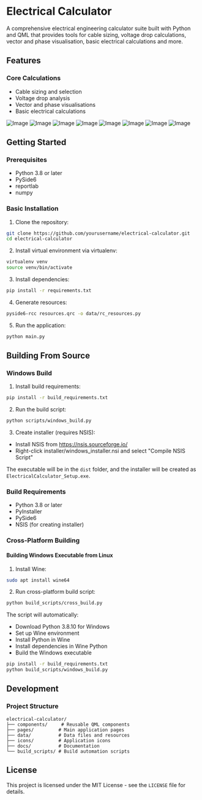# Electrical Calculator

A comprehensive electrical engineering calculator suite built with Python and QML that provides tools for cable sizing, voltage drop calculations, vector and phase visualisation, basic electrical calculations and more.

## Features

### Core Calculations
- Cable sizing and selection
- Voltage drop analysis
- Vector and phase visualisations
- Basic electrical calculations

![Image](https://github.com/user-attachments/assets/f2734efa-f96f-4f01-9cd6-35df12b2fbf6)
![Image](https://github.com/user-attachments/assets/5748f6ca-7cea-4896-bc9e-5c1a2e17a565)
![Image](https://github.com/user-attachments/assets/6f489dce-3c63-48fc-9f2f-5167be7a6f9f)
![Image](https://github.com/user-attachments/assets/4a53ba84-026c-4c35-9289-10652ce8f46c)
![Image](https://github.com/user-attachments/assets/9e418a1b-a71c-49a3-b3ce-9db46a913df8)
![Image](https://github.com/user-attachments/assets/0c82ee1e-533c-4d93-ad72-62e15e71564d)
![Image](https://github.com/user-attachments/assets/3bfa5dd9-1f3a-45ab-a482-391b0430ffa2)
![Image](https://github.com/user-attachments/assets/fa3487c9-cba0-4ce8-ac33-183f19180b32)

## Getting Started

### Prerequisites
- Python 3.8 or later
- PySide6
- reportlab
- numpy

### Basic Installation

1. Clone the repository:
```bash
git clone https://github.com/yourusername/electrical-calculator.git
cd electrical-calculator
```

2. Install virtual environment via virtualenv:

```bash
virtualenv venv
source venv/bin/activate
```

3. Install dependencies:
```bash
pip install -r requirements.txt
```

4. Generate resources:
```bash
pyside6-rcc resources.qrc -o data/rc_resources.py
```

5. Run the application:
```bash
python main.py
```

## Building From Source

### Windows Build

1. Install build requirements:
```bash
pip install -r build_requirements.txt
```

2. Run the build script:
```bash
python scripts/windows_build.py
```

3. Create installer (requires NSIS):
- Install NSIS from https://nsis.sourceforge.io/
- Right-click installer/windows_installer.nsi and select "Compile NSIS Script"

The executable will be in the `dist` folder, and the installer will be created as `ElectricalCalculator_Setup.exe`.

### Build Requirements
- Python 3.8 or later
- PyInstaller
- PySide6
- NSIS (for creating installer)

### Cross-Platform Building

#### Building Windows Executable from Linux
1. Install Wine:
```bash
sudo apt install wine64
```

2. Run cross-platform build script:
```bash
python build_scripts/cross_build.py
```

The script will automatically:
- Download Python 3.8.10 for Windows
- Set up Wine environment
- Install Python in Wine
- Install dependencies in Wine Python
- Build the Windows executable

```bash
pip install -r build_requirements.txt
python build_scripts/windows_build.py
```

## Development

### Project Structure
```
electrical-calculator/
├── components/     # Reusable QML components
├── pages/         # Main application pages
├── data/          # Data files and resources
├── icons/         # Application icons
├── docs/          # Documentation
└── build_scripts/ # Build automation scripts
```

## License
This project is licensed under the MIT License - see the `LICENSE` file for details.